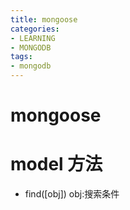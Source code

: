 ```yaml
---
title: mongoose
categories: 
- LEARNING
- MONGODB
tags:
- mongodb
---
```

# mongoose


# model 方法
- find([obj])
obj:搜索条件